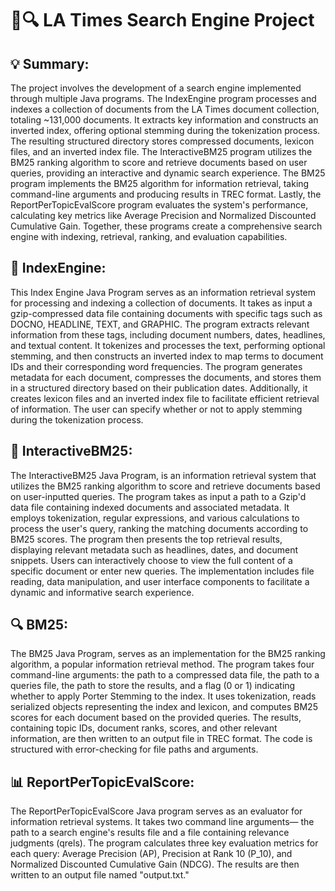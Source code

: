 # 📰🔍 LA Times Search Engine Project

## 💡 Summary:<br>
The project involves the development of a search engine implemented through multiple Java programs.  The IndexEngine program processes and indexes a collection of documents from the LA Times document collection, totaling ~131,000 documents. It extracts key information and constructs an inverted index, offering optional stemming during the tokenization process. The resulting structured directory stores compressed documents, lexicon files, and an inverted index file. The InteractiveBM25 program utilizes the BM25 ranking algorithm to score and retrieve documents based on user queries, providing an interactive and dynamic search experience. The BM25 program implements the BM25 algorithm for information retrieval, taking command-line arguments and producing results in TREC format. Lastly, the ReportPerTopicEvalScore program evaluates the system's performance, calculating key metrics like Average Precision and Normalized Discounted Cumulative Gain. Together, these programs create a comprehensive search engine with indexing, retrieval, ranking, and evaluation capabilities.

## 🧮 IndexEngine:<br>
This Index Engine Java Program serves as an information retrieval system for processing and indexing a collection of documents. It takes as input a gzip-compressed data file containing documents with specific tags such as DOCNO, HEADLINE, TEXT, and GRAPHIC. The program extracts relevant information from these tags, including document numbers, dates, headlines, and textual content. It tokenizes and processes the text, performing optional stemming, and then constructs an inverted index to map terms to document IDs and their corresponding word frequencies. The program generates metadata for each document, compresses the documents, and stores them in a structured directory based on their publication dates. Additionally, it creates lexicon files and an inverted index file to facilitate efficient retrieval of information. The user can specify whether or not to apply stemming during the tokenization process.<br>
  
## 🔄 InteractiveBM25:<br>
The InteractiveBM25 Java Program, is an information retrieval system that utilizes the BM25 ranking algorithm to score and retrieve documents based on user-inputted queries. The program takes as input a path to a Gzip'd data file containing indexed documents and associated metadata. It employs tokenization, regular expressions, and various calculations to process the user's query, ranking the matching documents according to BM25 scores. The program then presents the top retrieval results, displaying relevant metadata such as headlines, dates, and document snippets. Users can interactively choose to view the full content of a specific document or enter new queries. The implementation includes file reading, data manipulation, and user interface components to facilitate a dynamic and informative search experience.<br>

## 🔍 BM25:<br>
The BM25 Java Program, serves as an implementation for the BM25 ranking algorithm, a popular information retrieval method. The program takes four command-line arguments: the path to a compressed data file, the path to a queries file, the path to store the results, and a flag (0 or 1) indicating whether to apply Porter Stemming to the index. It uses tokenization, reads serialized objects representing the index and lexicon, and computes BM25 scores for each document based on the provided queries. The results, containing topic IDs, document ranks, scores, and other relevant information, are then written to an output file in TREC format. The code is structured with error-checking for file paths and arguments.<br>

## 📊 ReportPerTopicEvalScore:<br>
The ReportPerTopicEvalScore Java program serves as an evaluator for information retrieval systems. It takes two command line arguments— the path to a search engine's results file and a file containing relevance judgments (qrels). The program calculates three key evaluation metrics for each query: Average Precision (AP), Precision at Rank 10 (P_10), and Normalized Discounted Cumulative Gain (NDCG). The results are then written to an output file named "output.txt."<br>
